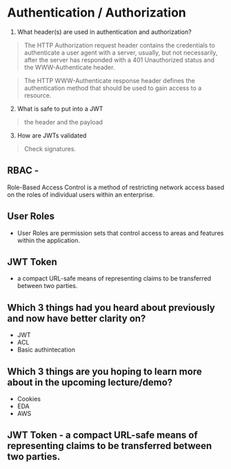 # Authentication / Authorization

1. What header(s) are used in authentication and authorization?
> The HTTP Authorization request header contains the credentials to authenticate a user agent with a server, usually, but not necessarily, after the server has responded with a 401 Unauthorized status and the WWW-Authenticate header.

> The HTTP WWW-Authenticate response header defines the authentication method that should be used to gain access to a resource.

2. What is safe to put into a JWT
> the header and the payload

3. How are JWTs validated
> Check signatures.

## RBAC -
 Role-Based Access Control is a method of restricting network access based on the roles of individual users within an enterprise.

## User Roles 
- User Roles are permission sets that control access to areas and features within the application.

## JWT Token 
 - a compact URL-safe means of representing claims to be transferred between two parties.


## Which 3 things had you heard about previously and now have better clarity on?
* JWT
* ACL
* Basic authintecation
## Which 3 things are you hoping to learn more about in the upcoming lecture/demo?
* Cookies
* EDA
* AWS
##  JWT Token - a compact URL-safe means of representing claims to be transferred between two parties.
